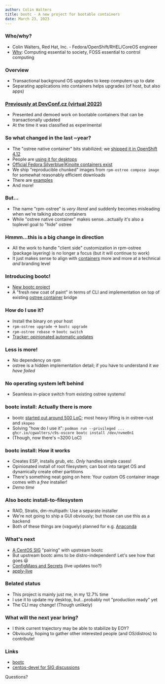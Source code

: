 ```yaml
---
author: Colin Walters
title: bootc - A new project for bootable containers
date: March 23, 2023
---
```


<!-- https://fedorapeople.org/~walters/devconf-rpmostree2022.html -->

### Who/why?

- Colin Walters, Red Hat, Inc. - Fedora/OpenShift/RHEL/CoreOS engineer
- [Why](https://blog.verbum.org/2021/03/05/why-i-work-on-openshift-and-fedora-rhel/): Computing essential to society, FOSS essential to control computing

### Overview

- Transactional background OS upgrades to keep computers up to date
- Separating applications into containers helps upgrades (of host, but also apps)

### <a href="https://fedorapeople.org/~walters/devconf-rpmostree2022.html">Previously at DevConf.cz (virtual 2022)</a>

- Presented and demoed work on bootable containers that can be transactionally updated
- At the time it was classified as experimental

### So what changed in the last ~year?

- The "ostree native container" bits stabilized; we <a href="https://docs.openshift.com/container-platform/4.12/post_installation_configuration/coreos-layering.html#coreos-layering">shipped it in OpenShift 4.12</a>
- People are <a href="https://github.com/ublue-os/">using it for desktops</a>
- [Official Fedora Silverblue|Kinoite containers exist](https://pagure.io/releng/issue/11047#comment-846915)
- We ship "reproducible chunked" images from `rpm-ostree compose image` for somewhat reasonably efficient downloads
- There are [examples](https://github.com/coreos/layering-examples)
- And more!

### But...

- The name "rpm-ostree" is *very literal* and suddenly becomes misleading when we're talking about containers
- While "ostree native container" makes sense...actually it's also a toplevel goal to "hide" ostree

### Hmmm...this is a big change in direction

- All the work to handle "client side" customization in rpm-ostree (package layering) is no longer a focus (but it will continue to work)
- It just makes sense to align with [containers](github.com/containers/) more and more at a technical *and* branding level

### Introducing bootc!

- [New bootc project](github.com/containers/bootc)
- A "fresh new coat of paint" in terms of CLI and implementation on top of existing [ostree container](https://github.com/ostreedev/ostree-rs-ext/#module-container-bridging-between-ostree-and-ocidocker-images) bridge

### How do I use it?

- Install the binary on your host
- `rpm-ostree upgrade` → `bootc upgrade` 
- `rpm-ostree rebase` → `bootc switch`
- [Tracker: opinionated automatic updates](https://github.com/containers/bootc/issues/5)

### Less is more!

- No dependency on rpm
- ostree is a hidden implementation detail; if you have to understand it *we have failed*

### No operating system left behind

- Seamless in-place switch from existing ostree systems!

### bootc install: Actually there is more

- bootc [started out around 500 LoC](https://github.com/containers/bootc/commit/3ab28788ce3a3fe7a57152c57e28ff6e2a36df14); most heavy lifting is in ostree-rust and `skopeo`
- Solving "how do I use it": `podman run --privileged ... ghcr.io/cgwalters/c9s-oscore bootc install /dev/nvme0n1`
- (Though, now there's ~3200 LoC)

### bootc install: How it works

- Creates ESP, installs grub, etc.  *Only* handles simple cases!
- Opinionated install of root filesystem; can boot into target OS and dynamically create other partitions
- There's something neat going on here: Your custom OS container image comes with a *free* installer!
- *Demo time*

### Also bootc install-to-filesystem

- RAID, Stratis, dm-multipath: Use a separate installer
- We're not going to ship a GUI obviously; but those can use this as a backend
- Both of these things are (vaguely) planned for e.g. [Anaconda](https://github.com/rhinstaller/anaconda/)

### What's next

- [A CentOS SIG](https://lists.centos.org/pipermail/centos-devel/2023-March/142809.html) "pairing" with upstream bootc
- But upstream bootc aims to be distro-independent!  Let's see how that goes 😃
- [ConfigMaps and Secrets](https://github.com/containers/bootc/issues/22) (live updates too?)
- [apply-live](https://github.com/containers/bootc/issues/76)

### Belated status

- This project is mainly just me, in my 12.7% time
- I use it to update my desktop, but...probably not "production ready" yet
- The CLI may change!  (Though unlikely)

### What will the next year bring?

- I think current trajectory may be able to stabilize by EOY?
- Obviously, hoping to gather other interested people (and OS/distros) to contribute!

### Links

- [bootc](https://github.com/containers/bootc)
- [centos-devel for SIG discussions](https://lists.centos.org/pipermail/centos-devel/)

Questions?

